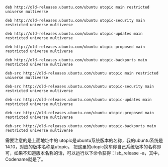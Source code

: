 
    deb http://old-releases.ubuntu.com/ubuntu utopic main restricted universe multiverse   
      
    deb http://old-releases.ubuntu.com/ubuntu utopic-security main restricted universe multiverse   
      
    deb http://old-releases.ubuntu.com/ubuntu utopic-updates main restricted universe multiverse   
      
    deb http://old-releases.ubuntu.com/ubuntu utopic-proposed main restricted universe multiverse   
      
    deb http://old-releases.ubuntu.com/ubuntu utopic-backports main restricted universe multiverse   
      
    deb-src http://old-releases.ubuntu.com/ubuntu utopic main restricted universe multiverse   
      
    deb-src http://old-releases.ubuntu.com/ubuntu utopic-security main restricted universe multiverse   
      
    deb-src http://old-releases.ubuntu.com/ubuntu utopic-updates main restricted universe multiverse   
      
    deb-src http://old-releases.ubuntu.com/ubuntu utopic-proposed main restricted universe multiverse   
      
    deb-src http://old-releases.ubuntu.com/ubuntu utopic-backports main restricted universe multiverse  
需要注意的是上面地址中的 utopic是ubuntu系统版本的名称，我的ubuntu系统是14.10，对应的版本名称是utopic。
把这里的utopic换车你自己系统版本的名称即可，如果不知道版本名称的话，可以运行以下命令获得：lsb_release -a，其中，Codename就是了。
